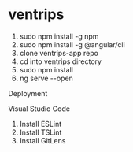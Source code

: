 # ventrips

1. sudo npm install -g npm
2. sudo npm install -g @angular/cli
3. clone ventrips-app repo
4. cd into ventrips directory
5. sudo npm install
6. ng serve --open

Deployment

Visual Studio Code
1. Install ESLint
2. Install TSLint
3. Install GitLens